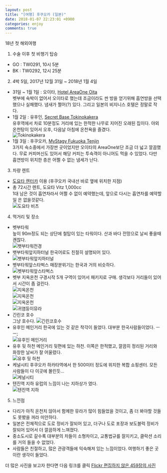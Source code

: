 ```yaml
---
layout: post
title: "[여행] 후쿠오카 (일본)"
date: 2018-01-07 22:23:01 +0900
categories: enjoy
comments: true
---
```

18년 첫 해외여행

1. 수술 이후 첫 비행기 탑승
* GO : TW0291, 10시 5분
* BK : TW0292, 12시 25분

2. 4박 5일, 2017년 12월 31일 ~ 2018년 1월 4일
* 31일 ~ 1월 1일 : 오이타, [Hotel AreaOne Oita](https://www.agoda.com/ko-kr/hotel-areaone-oita/hotel/oita-jp.html)  
벳부에 숙박이 없어서 오이타로 했는데 조금이라도 싼 방을 얻기위해 흡연방을 선택했으나 실패했다.
냄새가 쩔어(?) 있다. 그리고 일본의 비지니스 호텔은 정말로 작다.
* 1월 2일 : 유후인, [Secret Base Tokinokakera](https://www.agoda.com/ko-kr/secret-base-tokinokakera/hotel/yufu-jp.html)  
유후역에서 차로 10분정도 거리에 있는 한적한 나무로 지어진 오래된 집이다.
야외 온천탕이 있어서 오후, 다음날 아침에 온천욕을 즐겼다.   
![Tokinokakera](https://farm5.staticflickr.com/4641/39419272292_82739e3692_c.jpg)
* 1월 3일 : 후쿠오카, [MyStagy Fukuoka Tenjin](https://www.agoda.com/ko-kr/hotel-mystays-fukuoka-tenjin/hotel/fukuoka-jp.html)  
3가지 숙소중에서 가장싼 곳이었지만 오이타의 AreaOne보단 조금 더 넓고 깔끔했다. 
무료 커피머신도 있어서 해당 커피는 투숙객이 아니어도 먹을 수 있었다. 다만 흡연방이 위치한 층은 어쩔 수 없는 냄세가 난다.
3. 차량 렌트
* [도요타 렌터카](http://toyotarent.co.kr) 이용 (후쿠오카 국내선 바로 옆에 위치한 지점)
* 총 72시간 렌트, 도요타 Vitz 1,000cc  
1대 남은 것이 흡연차라서 어쩔 수 없이 예약했는데, 앞으로 다시는 흡연차를 예약할일 은 없을것같다.  
![도요타 비츠](https://farm5.staticflickr.com/4589/38531222015_13299a918a_z.jpg) 
4. 먹거리 및 장소
* 벳부타워  
높이 90m정도 되는 상단에 철탑이 있는 타워이다. 산과 바다 전망으로 날씨 좋을때 괜찮다.  
![뱃부타워전경](https://farm5.staticflickr.com/4639/39393933372_14e05a5ddc.jpg)
* 뱃부타워앞지하터널
한국어로도 친절히 설명되어 있다.  
![뱃부타워앞지하터널](https://farm5.staticflickr.com/4634/27650677679_14a70692bd_z.jpg)
* 벳부타워앞스타벅스
매장분위기는 한국과 거의 비슷하다.  
![벳부타워앞스타벅스](https://farm5.staticflickr.com/4689/39393936072_2300aeedfa_z.jpg)
* 벳부 지옥온천 구경시작
5개 구역이 있어서 패키지로 구매. 생각보다 거리들이 있어서 시간이 좀 걸린다.  
![지옥온천](https://farm5.staticflickr.com/4691/38719919994_b923e94087_z.jpg)  
![지옥온천](https://farm5.staticflickr.com/4687/38545583575_24a5500172.jpg)  
![지옥온천](https://farm5.staticflickr.com/4600/24561606367_1d29f8871a.jpg)  
![귀염둥이뮤라](https://farm5.staticflickr.com/4638/39427681671_e528406983_z.jpg)
* 긴린코 호수  
그냥 호수다. 
![긴린코호수](https://farm5.staticflickr.com/4588/38569060235_cc88cbe9a8.jpg)
* 유후인 메인거리
한국에 있는 것 같은 착각이 들었다. 대부분 한국사람들이었다. ㅡㅡ;  
![유후인 메인거리](https://farm5.staticflickr.com/4637/39447618421_a02d32d7c1_z.jpg)
* 유후 뒷 하천
메인거리 뒷편에 있는 하천. 이쪽은 한적했고, 깔끔히 정리된 거리와 화창한 날씨가 잘 어울렸다.  
![유후 뒷 하천](https://farm5.staticflickr.com/4727/27670247169_cc745b69da_z.jpg)
* 케널시티
후쿠오카 하카타역에서 한 500미터 정도에 위치한 복합 쇼핑센터. 모든 사람들이 다 이곳에 몰린듯...  
![케널시티](https://farm5.staticflickr.com/4691/39468117291_7bc7d64464_z.jpg)
* 텐진역 지하
유럽의 느낌이 나는 지하상가 였다.  
![텐진역 지하](https://farm5.staticflickr.com/4636/38761646294_273f2dec5c_z.jpg)
5. 느낀점
* 다리가 아직 온천치 않아서 함께한 뮤라가 많이 힘들었을 것이고, 좀 더 봐야할 것들도 못봤을 꺼라 미안하다.
* 일본은 전체적으로 도로 정비가 잘되어 있고, 더구나 도로 포장과 보도블럭 정비가 잘되어 있어서 더 깔끔하게 느껴졌다.
* 중소도시로 갈수록 대부분의 차들이 소형차이고, 교통법규를 잘지키고, 클락션 소리를 거의 들을 수 없었다. 
* 사람들은 친절하고, 많은 관광객들에 익숙해져 있는 느낌이었다. 여행하기 좋은 곳이란 생각이 들었다.


더 많은 사진을 보고자 한다면 다음 링크를 클릭
[Flickr 편집하지 않은 459장의 사진](https://www.flickr.com/gp/lionkang/pnFLR9)
